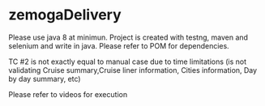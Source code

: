 # zemogaDelivery

Please use java 8 at minimun.
Project is created with testng, maven and selenium and write in java. Please refer to POM for dependencies.

TC #2 is not exactly equal to manual case due to time limitations (is not validating Cruise summary,Cruise liner information, Cities information, Day by day summary, etc)

Please refer to videos for execution
